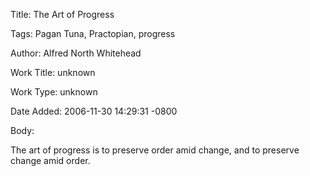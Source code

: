 Title:  The Art of Progress

Tags:   Pagan Tuna, Practopian, progress

Author: Alfred North Whitehead

Work Title: unknown

Work Type: unknown

Date Added: 2006-11-30 14:29:31 -0800

Body: 

The art of progress is to preserve order amid change, and to preserve change amid order.


